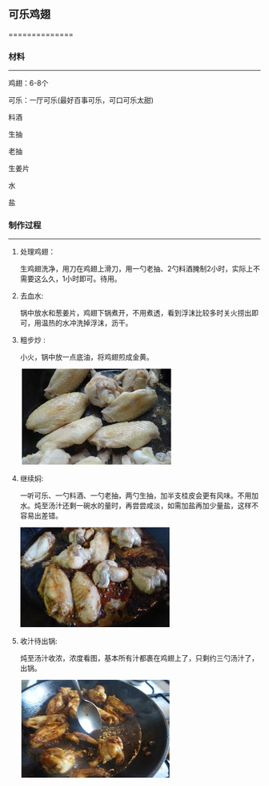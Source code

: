 ## 可乐鸡翅
==============

### 材料
----------------

  鸡翅：6-8个
  
  可乐：一厅可乐(最好百事可乐，可口可乐太甜)
  
  料酒
  
  生抽
  
  老抽
  
  生姜片
  
  水
  
  盐
  
### 制作过程
----------------
1. 处理鸡翅：

    生鸡翅洗净，用刀在鸡翅上滑刀，用一勺老抽、2勺料酒腌制2小时，实际上不需要这么久，1小时即可。待用。
    
2. 去血水:

    锅中放水和葱姜片，鸡翅下锅煮开，不用煮透，看到浮沫比较多时关火捞出即可，用温热的水冲洗掉浮沫，沥干。
  
3. 粗步炒 :

    小火，锅中放一点底油，将鸡翅煎成金黄。
  
    ![img_1](https://github.com/zhanglaplace/cookingMaster/blob/master/%E5%8F%AF%E4%B9%90%E9%B8%A1%E7%BF%85/imgs/1.png)
  
4. 继续焖:

    一听可乐、一勺料酒、一勺老抽，两勺生抽，加半支桂皮会更有风味。不用加水。炖至汤汁还剩一碗水的量时，再尝尝咸淡，如需加盐再加少量盐，这样不容易出差错。
  
    ![img_2](https://github.com/zhanglaplace/cookingMaster/blob/master/%E5%8F%AF%E4%B9%90%E9%B8%A1%E7%BF%85/imgs/2.png)
  
5. 收汁待出锅:

    炖至汤汁收浓，浓度看图，基本所有汁都裹在鸡翅上了，只剩约三勺汤汁了，出锅。
  
    ![img_3](https://github.com/zhanglaplace/cookingMaster/blob/master/%E5%8F%AF%E4%B9%90%E9%B8%A1%E7%BF%85/imgs/3.png)

  
  
  